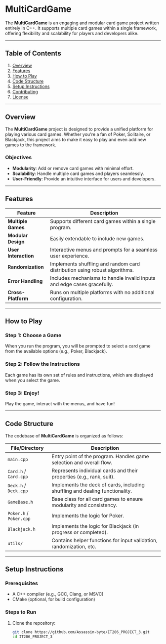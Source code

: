 # MultiCardGame

The **MultiCardGame** is an engaging and modular card game project written entirely in C++. It supports multiple card games within a single framework, offering flexibility and scalability for players and developers alike.

---

## Table of Contents
1. [Overview](#overview)
2. [Features](#features)
3. [How to Play](#how-to-play)
4. [Code Structure](#code-structure)
5. [Setup Instructions](#setup-instructions)
6. [Contributing](#contributing)
7. [License](#license)

---

## Overview

The **MultiCardGame** project is designed to provide a unified platform for playing various card games. Whether you're a fan of Poker, Solitaire, or Blackjack, this project aims to make it easy to play and even add new games to the framework.

### Objectives
- **Modularity**: Add or remove card games with minimal effort.
- **Scalability**: Handle multiple card games and players seamlessly.
- **User-Friendly**: Provide an intuitive interface for users and developers.

---

## Features

| Feature                | Description                                                                 |
|------------------------|-----------------------------------------------------------------------------|
| **Multiple Games**     | Supports different card games within a single program.                     |
| **Modular Design**     | Easily extendable to include new games.                                    |
| **User Interaction**   | Interactive menus and prompts for a seamless user experience.              |
| **Randomization**      | Implements shuffling and random card distribution using robust algorithms. |
| **Error Handling**     | Includes mechanisms to handle invalid inputs and edge cases gracefully.    |
| **Cross-Platform**     | Runs on multiple platforms with no additional configuration.               |

---

## How to Play

### Step 1: Choose a Game
When you run the program, you will be prompted to select a card game from the available options (e.g., Poker, Blackjack).

### Step 2: Follow the Instructions
Each game has its own set of rules and instructions, which are displayed when you select the game.

### Step 3: Enjoy!
Play the game, interact with the menus, and have fun!

---

## Code Structure

The codebase of **MultiCardGame** is organized as follows:

| File/Directory         | Description                                                                 |
|------------------------|-----------------------------------------------------------------------------|
| `main.cpp`             | Entry point of the program. Handles game selection and overall flow.       |
| `Card.h` / `Card.cpp`  | Represents individual cards and their properties (e.g., rank, suit).       |
| `Deck.h` / `Deck.cpp`  | Implements the deck of cards, including shuffling and dealing functionality.|
| `GameBase.h`           | Base class for all card games to ensure modularity and consistency.        |
| `Poker.h` / `Poker.cpp`| Implements the logic for Poker.                                            |
| `Blackjack.h`          | Implements the logic for Blackjack (in progress or completed).             |
| `utils/`               | Contains helper functions for input validation, randomization, etc.        |

---

## Setup Instructions

### Prerequisites
- A C++ compiler (e.g., GCC, Clang, or MSVC)
- CMake (optional, for build configuration)

### Steps to Run
1. Clone the repository:
   ```bash
   git clone https://github.com/Assassin-byte/IT206_PROJECT_3.git
   cd IT206_PROJECT_3
